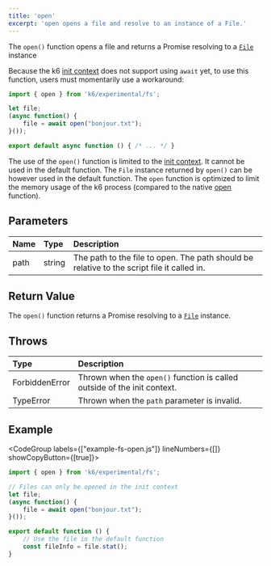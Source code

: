 ```yaml
---
title: 'open'
excerpt: 'open opens a file and resolve to an instance of a File.'
---
```


<ExperimentalBlockquote />

The `open()` function opens a file and returns a Promise resolving to a [`File`]() instance

Because the k6 [init context](/using-k6/test-lifecycle) does not support using `await` yet, to use this function, users must momentarily use a workaround:

```javascript
import { open } from 'k6/experimental/fs';

let file;
(async function() {
    file = await open("bonjour.txt");
}());

export default async function () { /* ... */ }
```

The use of the `open()` function is limited to the [init context](/using-k6/test-lifecycle). It cannot be used in the default function. The `File` instance returned by `open()` can be however used in the default function. The `open` function is optimized to limit the memory usage of the k6 process (compared to the native [open](/javascript-api/init-context/open) function).

## Parameters

| Name | Type | Description |
| :--- | :--- | :---------- |
| path | string | The path to the file to open. The path should be relative to the script file it called in. |

## Return Value

The `open()` function returns a Promise resolving to a [`File`](/javascript-api/k6-experimental/fs/file) instance.

## Throws

| Type                 | Description                                                              |
| :------------------- | :----------------------------------------------------------------------- |
| ForbiddenError     | Thrown when the `open()` function is called outside of the init context. |
| TypeError          | Thrown when the `path` parameter is invalid.                             |

## Example

<CodeGroup labels={["example-fs-open.js"]} lineNumbers={[]} showCopyButton={[true]}>

```javascript
import { open } from 'k6/experimental/fs';

// Files can only be opened in the init context
let file;
(async function() {
    file = await open("bonjour.txt");
}());

export default function () {
    // Use the file in the default function
    const fileInfo = file.stat();
}
```

</CodeGroup>